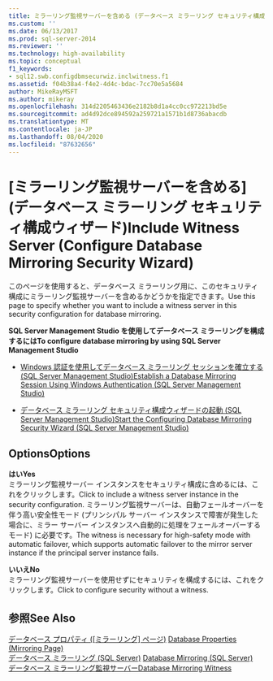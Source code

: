 ```yaml
---
title: ミラーリング監視サーバーを含める (データベース ミラーリング セキュリティ構成ウィザード) | Microsoft Docs
ms.custom: ''
ms.date: 06/13/2017
ms.prod: sql-server-2014
ms.reviewer: ''
ms.technology: high-availability
ms.topic: conceptual
f1_keywords:
- sql12.swb.configdbmsecurwiz.inclwitness.f1
ms.assetid: f04b38a4-f4e2-4d4c-bdac-7cc70e5a5684
author: MikeRayMSFT
ms.author: mikeray
ms.openlocfilehash: 314d2205463436e2182b8d1a4cc0cc972213bd5e
ms.sourcegitcommit: ad4d92dce894592a259721a1571b1d8736abacdb
ms.translationtype: MT
ms.contentlocale: ja-JP
ms.lasthandoff: 08/04/2020
ms.locfileid: "87632656"
---
```

# <a name="include-witness-server-configure-database-mirroring-security-wizard"></a><span data-ttu-id="a5897-102">[ミラーリング監視サーバーを含める] (データベース ミラーリング セキュリティ構成ウィザード)</span><span class="sxs-lookup"><span data-stu-id="a5897-102">Include Witness Server (Configure Database Mirroring Security Wizard)</span></span>
  <span data-ttu-id="a5897-103">このページを使用すると、データベース ミラーリング用に、このセキュリティ構成にミラーリング監視サーバーを含めるかどうかを指定できます。</span><span class="sxs-lookup"><span data-stu-id="a5897-103">Use this page to specify whether you want to include a witness server in this security configuration for database mirroring.</span></span>  
  
 <span data-ttu-id="a5897-104">**SQL Server Management Studio を使用してデータベース ミラーリングを構成するには**</span><span class="sxs-lookup"><span data-stu-id="a5897-104">**To configure database mirroring by using SQL Server Management Studio**</span></span>  
  
-   [<span data-ttu-id="a5897-105">Windows 認証を使用してデータベース ミラーリング セッションを確立する &#40;SQL Server Management Studio&#41;</span><span class="sxs-lookup"><span data-stu-id="a5897-105">Establish a Database Mirroring Session Using Windows Authentication &#40;SQL Server Management Studio&#41;</span></span>](establish-database-mirroring-session-windows-authentication.md)  
  
-   [<span data-ttu-id="a5897-106">データベース ミラーリング セキュリティ構成ウィザードの起動 &#40;SQL Server Management Studio&#41;</span><span class="sxs-lookup"><span data-stu-id="a5897-106">Start the Configuring Database Mirroring Security Wizard &#40;SQL Server Management Studio&#41;</span></span>](start-the-configuring-database-mirroring-security-wizard.md)  
  
## <a name="options"></a><span data-ttu-id="a5897-107">Options</span><span class="sxs-lookup"><span data-stu-id="a5897-107">Options</span></span>  
 <span data-ttu-id="a5897-108">**はい**</span><span class="sxs-lookup"><span data-stu-id="a5897-108">**Yes**</span></span>  
 <span data-ttu-id="a5897-109">ミラーリング監視サーバー インスタンスをセキュリティ構成に含めるには、これをクリックします。</span><span class="sxs-lookup"><span data-stu-id="a5897-109">Click to include a witness server instance in the security configuration.</span></span> <span data-ttu-id="a5897-110">ミラーリング監視サーバーは、自動フェールオーバーを伴う高い安全性モード (プリンシパル サーバー インスタンスで障害が発生した場合に、ミラー サーバー インスタンスへ自動的に処理をフェールオーバーするモード) に必要です。</span><span class="sxs-lookup"><span data-stu-id="a5897-110">The witness is necessary for high-safety mode with automatic failover, which supports automatic failover to the mirror server instance if the principal server instance fails.</span></span>  
  
 <span data-ttu-id="a5897-111">**いいえ**</span><span class="sxs-lookup"><span data-stu-id="a5897-111">**No**</span></span>  
 <span data-ttu-id="a5897-112">ミラーリング監視サーバーを使用せずにセキュリティを構成するには、これをクリックします。</span><span class="sxs-lookup"><span data-stu-id="a5897-112">Click to configure security without a witness.</span></span>  
  
## <a name="see-also"></a><span data-ttu-id="a5897-113">参照</span><span class="sxs-lookup"><span data-stu-id="a5897-113">See Also</span></span>  
 <span data-ttu-id="a5897-114">[データベース プロパティ &#40;[ミラーリング] ページ&#41;](../../relational-databases/databases/database-properties-mirroring-page.md) </span><span class="sxs-lookup"><span data-stu-id="a5897-114">[Database Properties &#40;Mirroring Page&#41;](../../relational-databases/databases/database-properties-mirroring-page.md) </span></span>  
 <span data-ttu-id="a5897-115">[データベース ミラーリング &#40;SQL Server&#41;](database-mirroring-sql-server.md) </span><span class="sxs-lookup"><span data-stu-id="a5897-115">[Database Mirroring &#40;SQL Server&#41;](database-mirroring-sql-server.md) </span></span>  
 [<span data-ttu-id="a5897-116">データベース ミラーリング監視サーバー</span><span class="sxs-lookup"><span data-stu-id="a5897-116">Database Mirroring Witness</span></span>](database-mirroring-witness.md)  
  
  

